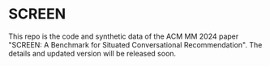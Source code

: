 # SCREEN
This repo is the code and synthetic data of the ACM MM 2024 paper "SCREEN: A Benchmark for Situated Conversational Recommendation".
The details and updated version will be released soon.
